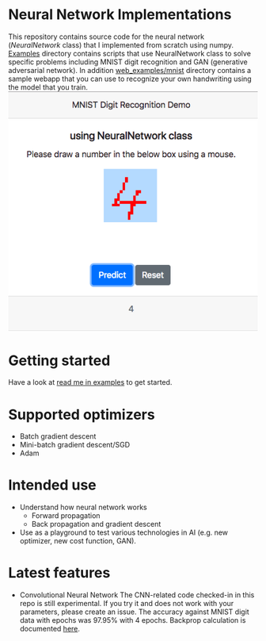 # Neural Network Implementations
This repository contains source code for the neural network (_NeuralNetwork_ class) that I implemented from scratch using numpy.  [Examples](https://github.com/hideyukiinada/ml/blob/master/examples) directory contains scripts that use NeuralNetwork class to solve specific problems including MNIST digit recognition and GAN (generative adversarial network). In addition [web_examples/mnist](https://github.com/hideyukiinada/ml/tree/master/web_examples/mnist) directory contains a sample webapp that you can use to recognize your own handwriting using the model that you train.
![screenshot](https://github.com/hideyukiinada/ml/blob/master/assets/images/mnist-webapp-example.png)

# Getting started
Have a look at [read me in examples](https://github.com/hideyukiinada/ml/blob/master/examples/readme.md) to get started.

# Supported optimizers
* Batch gradient descent
* Mini-batch gradient descent/SGD
* Adam

# Intended use
* Understand how neural network works
  - Forward propagation
  - Back propagation and gradient descent 
* Use as a playground to test various technologies in AI (e.g. new optimizer, new cost function, GAN). 

# Latest features
* Convolutional Neural Network
The CNN-related code checked-in in this repo is still experimental.  If you try it and does not work with your parameters, please create an issue.  The accuracy against MNIST digit data with epochs was 97.95% with 4 epochs.
Backprop calculation is documented [here]( https://hideyukiinada.github.io/cnn_backprop_strides2.html).

